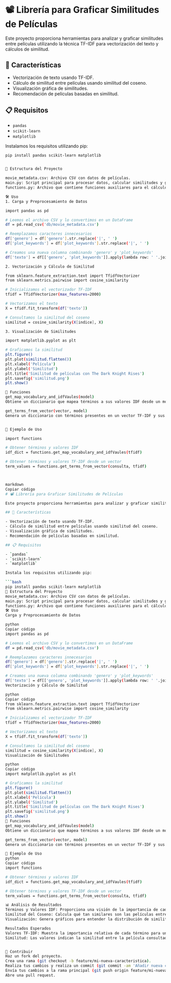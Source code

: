 # 📽️ Librería para Graficar Similitudes de Películas

Este proyecto proporciona herramientas para analizar y graficar similitudes entre películas utilizando la técnica TF-IDF para vectorización del texto y cálculos de similitud.

## 🚀 Características

- Vectorización de texto usando TF-IDF.
- Cálculo de similitud entre películas usando similitud del coseno.
- Visualización gráfica de similitudes.
- Recomendación de películas basadas en similitud.

## 📋 Requisitos

- `pandas`
- `scikit-learn`
- `matplotlib`

Instalamos los requisitos utilizando pip:

```bash
pip install pandas scikit-learn matplotlib


📁 Estructura del Proyecto

movie_metadata.csv: Archivo CSV con datos de películas.
main.py: Script principal para procesar datos, calcular similitudes y generar gráficos.
functions.py: Archivo que contiene funciones auxiliares para el cálculo de valores TF-IDF y similitudes.

🛠️ Uso
1. Carga y Preprocesamiento de Datos

import pandas as pd

# Leemos el archivo CSV y lo convertimos en un DataFrame
df = pd.read_csv('db/movie_metadata.csv')

# Reemplazamos caracteres innecesarios
df['genero'] = df['genero'].str.replace('|', ' ')
df['plot_keywords'] = df['plot_keywords'].str.replace('|', ' ')

# Creamos una nueva columna combinando 'genero' y 'plot_keywords'
df['texto'] = df[['genero', 'plot_keywords']].apply(lambda row: ' '.join(row.values.astype(str)), axis=1)

2. Vectorización y Cálculo de Similitud

from sklearn.feature_extraction.text import TfidfVectorizer
from sklearn.metrics.pairwise import cosine_similarity

# Inicializamos el vectorizador TF-IDF
tfidf = TfidfVectorizer(max_features=2000)

# Vectorizamos el texto
X = tfidf.fit_transform(df['texto'])

# Consultamos la similitud del coseno
similitud = cosine_similarity(X[indice], X)

3. Visualización de Similitudes

import matplotlib.pyplot as plt

# Graficamos la similitud
plt.figure()
plt.plot(similitud.flatten())
plt.xlabel('Película')
plt.ylabel('Similitud')
plt.title('Similitud de películas con The Dark Knight Rises')
plt.savefig('similitud.png')
plt.show()

🔧 Funciones
get_map_vocabulary_and_idfVaules(model)
Obtiene un diccionario que mapea términos a sus valores IDF desde un modelo TfidfVectorizer.

get_terms_from_vector(vector, model)
Genera un diccionario con términos presentes en un vector TF-IDF y sus respectivos valores.


🧩 Ejemplo de Uso

import functions

# Obtener términos y valores IDF
idf_dict = functions.get_map_vocabulary_and_idfVaules(tfidf)

# Obtener términos y valores TF-IDF desde un vector
term_values = functions.get_terms_from_vector(consulta, tfidf)



markdown
Copiar código
# 📽️ Librería para Graficar Similitudes de Películas

Este proyecto proporciona herramientas para analizar y graficar similitudes entre películas utilizando la técnica TF-IDF para vectorización del texto y cálculos de similitud.

## 🚀 Características

- Vectorización de texto usando TF-IDF.
- Cálculo de similitud entre películas usando similitud del coseno.
- Visualización gráfica de similitudes.
- Recomendación de películas basadas en similitud.

## 📋 Requisitos

- `pandas`
- `scikit-learn`
- `matplotlib`

Instala los requisitos utilizando pip:

```bash
pip install pandas scikit-learn matplotlib
📁 Estructura del Proyecto
movie_metadata.csv: Archivo CSV con datos de películas.
main.py: Script principal para procesar datos, calcular similitudes y generar gráficos.
functions.py: Archivo que contiene funciones auxiliares para el cálculo de valores TF-IDF y similitudes.
🛠️ Uso
Carga y Preprocesamiento de Datos

python
Copiar código
import pandas as pd

# Leemos el archivo CSV y lo convertimos en un DataFrame
df = pd.read_csv('db/movie_metadata.csv')

# Reemplazamos caracteres innecesarios
df['genero'] = df['genero'].str.replace('|', ' ')
df['plot_keywords'] = df['plot_keywords'].str.replace('|', ' ')

# Creamos una nueva columna combinando 'genero' y 'plot_keywords'
df['texto'] = df[['genero', 'plot_keywords']].apply(lambda row: ' '.join(row.values.astype(str)), axis=1)
Vectorización y Cálculo de Similitud

python
Copiar código
from sklearn.feature_extraction.text import TfidfVectorizer
from sklearn.metrics.pairwise import cosine_similarity

# Inicializamos el vectorizador TF-IDF
tfidf = TfidfVectorizer(max_features=2000)

# Vectorizamos el texto
X = tfidf.fit_transform(df['texto'])

# Consultamos la similitud del coseno
similitud = cosine_similarity(X[indice], X)
Visualización de Similitudes

python
Copiar código
import matplotlib.pyplot as plt

# Graficamos la similitud
plt.figure()
plt.plot(similitud.flatten())
plt.xlabel('Película')
plt.ylabel('Similitud')
plt.title('Similitud de películas con The Dark Knight Rises')
plt.savefig('similitud.png')
plt.show()
🔧 Funciones
get_map_vocabulary_and_idfVaules(model)
Obtiene un diccionario que mapea términos a sus valores IDF desde un modelo TfidfVectorizer.

get_terms_from_vector(vector, model)
Genera un diccionario con términos presentes en un vector TF-IDF y sus respectivos valores.

🧩 Ejemplo de Uso
python
Copiar código
import functions

# Obtener términos y valores IDF
idf_dict = functions.get_map_vocabulary_and_idfVaules(tfidf)

# Obtener términos y valores TF-IDF desde un vector
term_values = functions.get_terms_from_vector(consulta, tfidf)

📊 Análisis de Resultados
Términos y Valores IDF: Proporciona una visión de la importancia de cada término en el corpus de texto.
Similitud del Coseno: Calcula qué tan similares son las películas entre sí en función de su contenido textual.
Visualización: Genera gráficos para entender la distribución de similitudes y ayuda en la recomendación de películas.

Resultados Esperados
Valores TF-IDF: Muestra la importancia relativa de cada término para un documento específico.
Similitud: Los valores indican la similitud entre la película consultada y las demás.


🤝 Contribuir
Haz un fork del proyecto.
Crea una rama (git checkout -b feature/mi-nueva-caracteristica).
Realiza tus cambios y realiza un commit (git commit -am 'Añadir nueva característica').
Envía tus cambios a la rama principal (git push origin feature/mi-nueva-caracteristica).
Abre una pull request.
